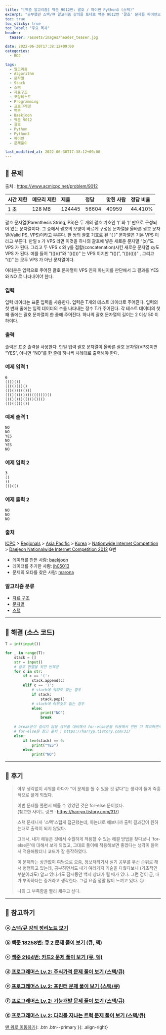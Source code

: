 ```yaml
---
title: "[백준 알고리즘] 백준 9012번: 괄호 / 파이썬 Python3 (스택)"
excerpt: "공부했던 스택/큐 알고리즘 강의를 토대로 백준 9012번 '괄호' 문제를 파이썬으로 풀어보았다."
toc: true
toc_sticky: true
toc_label: "주요 목차"
header:
  teaser: /assets/images/header_teaser.jpg

date: 2022-06-30T17:38:12+09:00
categories:
  - BOJ

tags:
  - 알고리즘
  - Algorithm
  - 문자열
  - Stack
  - 스택
  - 자료구조
  - 코딩테스트
  - Programming
  - 프로그래밍
  - 백준
  - Baekjoon
  - 백준 9012
  - 괄호
  - Python
  - Python3
  - 파이썬
  - 문제풀이

last_modified_at: 2022-06-30T17:38:12+09:00
---
```


## 🔔 문제

출처 : <https://www.acmicpc.net/problem/9012>

| 시간 제한 | 메모리 제한 | 제출   | 정답  | 맞힌 사람 | 정답 비율 |
| :-------- | :---------- | :----- | :---- | :-------- | :-------- |
| 1 초      | 128 MB      | 124445 | 56604 | 40959     | 44.410%   |

괄호 문자열(Parenthesis String, PS)은 두 개의 괄호 기호인 ‘(’ 와 ‘)’ 만으로 구성되어 있는 문자열이다. 그 중에서 괄호의 모양이 바르게 구성된 문자열을 올바른 괄호 문자열(Valid PS, VPS)이라고 부른다. 한 쌍의 괄호 기호로 된 “( )” 문자열은 기본 VPS 이라고 부른다. 만일 x 가 VPS 라면 이것을 하나의 괄호에 넣은 새로운 문자열 “(x)”도 VPS 가 된다. 그리고 두 VPS x 와 y를 접합(concatenation)시킨 새로운 문자열 xy도 VPS 가 된다. 예를 들어 “(())()”와 “((()))” 는 VPS 이지만 “(()(”, “(())()))” , 그리고 “(()” 는 모두 VPS 가 아닌 문자열이다. 

여러분은 입력으로 주어진 괄호 문자열이 VPS 인지 아닌지를 판단해서 그 결과를 YES 와 NO 로 나타내어야 한다. 

### 입력

입력 데이터는 표준 입력을 사용한다. 입력은 T개의 테스트 데이터로 주어진다. 입력의 첫 번째 줄에는 입력 데이터의 수를 나타내는 정수 T가 주어진다. 각 테스트 데이터의 첫째 줄에는 괄호 문자열이 한 줄에 주어진다. 하나의 괄호 문자열의 길이는 2 이상 50 이하이다. 

### 출력

출력은 표준 출력을 사용한다. 만일 입력 괄호 문자열이 올바른 괄호 문자열(VPS)이면 “YES”, 아니면 “NO”를 한 줄에 하나씩 차례대로 출력해야 한다. 

### 예제 입력 1

```
6
(())())
(((()())()
(()())((()))
((()()(()))(((())))()
()()()()(()()())()
(()((())()(
```

### 예제 출력 1

```
NO
NO
YES
NO
YES
NO
```

### 예제 입력 2

```
3
((
))
())(()
```

### 예제 출력 2

```
NO
NO
NO
```

### 출처

[ICPC](https://www.acmicpc.net/category/1) > [Regionals](https://www.acmicpc.net/category/7) > [Asia Pacific](https://www.acmicpc.net/category/42) > [Korea](https://www.acmicpc.net/category/211) > [Nationwide Internet Competition](https://www.acmicpc.net/category/256) > [Daejeon Nationalwide Internet Competition 2012](https://www.acmicpc.net/category/detail/1081) G번

- 데이터를 만든 사람: [baekjoon](https://www.acmicpc.net/user/baekjoon)
- 데이터를 추가한 사람: [jh05013](https://www.acmicpc.net/user/jh05013)
- 문제의 오타를 찾은 사람: [marona](https://www.acmicpc.net/user/marona)

### 알고리즘 분류

- [자료 구조](https://www.acmicpc.net/problem/tag/175)
- [문자열](https://www.acmicpc.net/problem/tag/158)
- [스택](https://www.acmicpc.net/problem/tag/71)

---

## 🔐 해결 (소스 코드)

```python
T = int(input())

for _ in range(T):
    stack = []
    str = input()
    # 괄호 판별을 위한 반복문
    for c in str:
        if c == '(':
            stack.append(c)
        elif c == ')':
            # stack에 뭐라도 있는 경우
            if stack:
                stack.pop()
            # stack에 아무것도 없는 경우    
            else:
                print("NO")
                break
            
    # break문이 걸리지 않을 경우를 대비해서 for-else문을 이용해서 한번 더 체크하면서, 최종 결과값인 YES와 NO를 판별
    # for-else문 참고 출처 : https://harryp.tistory.com/317
    else:        
        if len(stack) == 0:
            print("YES")
        else:
            print("NO")     
```

---

## 📝 후기

>아무 생각없이 샤워를 하다가 "이 문제를 풀 수 있을 것 같다"는 생각이 들어 즉흥적으로 풀게 되었다.
>
>이번 문제를 풀면서 배울 수 있었던 것은 for-else 문이었다.<br>(참고한 사이트 링크 : <https://harryp.tistory.com/317>)
>
>스택 문제니까 '스택'스럽게 접근했는데, 아는대로 해보니까 출력 결과값이 원하는대로 출력이 되지 않았다.
>
>그래서, 내가 해놓은 것에서 수월하게 적용할 수 있는 해결 방법을 찾다보니 'for-else문'에 대해서 보게 되었고, 그대로 풀이에 적용해보면 좋겠다는 생각이 들어서 적용해봤더니 코드가 잘 동작하였다.
>
>이 문제와는 상관없이 여담으로 요즘, 정보처리기사 실기 공부를 우선 순위로 해서 병행하고 있는데, 공부하면서도 내가 여러가지 기술을 다뤘다보니 (기초적인 부분이라도) 알고 있다가도 잠시동안 백지 상태가 될 때가 있다. 그런 점이 곧, 내가 부족하다는 증거라고 생각한다. 그걸 요즘 정말 많이 느끼고 있다. 😥
>
>나의 그 부족함을 빨리 채우고 싶다.

---

## 👣 참고하기

### ⓐ [스택/큐 강의 정리노트 보기](https://root-devvoo.github.io/algorithm/%EC%8A%A4%ED%83%9D-&-%ED%81%90/)

### ⓑ [백준 18258번: 큐 2 문제 풀이 보기 (큐, 덱)](https://root-devvoo.github.io/boj/%EB%B0%B1%EC%A4%80_18258%EB%B2%88_%ED%81%902_%EB%AC%B8%EC%A0%9C/)

### ⓒ [백준 2164번: 카드2 문제 풀이 보기 (큐, 덱)](https://root-devvoo.github.io/boj/%EB%B0%B1%EC%A4%80_2164%EB%B2%88_%EC%B9%B4%EB%93%9C2/)

### ⓓ [프로그래머스 Lv.2: 주식가격 문제 풀이 보기 (스택/큐)](https://root-devvoo.github.io/programmers/%ED%94%84%EB%A1%9C%EA%B7%B8%EB%9E%98%EB%A8%B8%EC%8A%A4_%EC%A3%BC%EC%8B%9D%EA%B0%80%EA%B2%A9/)

### ⓔ [프로그래머스 Lv.2: 프린터 문제 풀이 보기 (스택/큐)](https://root-devvoo.github.io/programmers/%ED%94%84%EB%A1%9C%EA%B7%B8%EB%9E%98%EB%A8%B8%EC%8A%A4_%ED%94%84%EB%A6%B0%ED%84%B0/)

### ⓕ [프로그래머스 Lv.2: 기능개발 문제 풀이 보기 (스택/큐)](https://root-devvoo.github.io/programmers/%ED%94%84%EB%A1%9C%EA%B7%B8%EB%9E%98%EB%A8%B8%EC%8A%A4_%EA%B8%B0%EB%8A%A5%EA%B0%9C%EB%B0%9C/)

### ⓖ [프로그래머스 Lv.2: 다리를 지나는 트럭 문제 풀이 보기 (스택/큐)](https://root-devvoo.github.io/programmers/%ED%94%84%EB%A1%9C%EA%B7%B8%EB%9E%98%EB%A8%B8%EC%8A%A4_%EB%8B%A4%EB%A6%AC%EB%A5%BC-%EC%A7%80%EB%82%98%EB%8A%94-%ED%8A%B8%EB%9F%AD/)

[맨 위로 이동하기](#){: .btn .btn--primary }{: .align-right}
